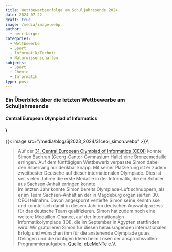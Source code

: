 ```yaml
---
title: Wettbewerbserfolge am Schuljahresende 2024
date: 2024-07-22
draft: true
image: /media/image.webp
author:
  - herr-berger
categories:
  - Wettbewerbe
  - Sport
  - Informatik/Technik
  - Naturwissenschaften
subjects:
  - Sport
  - Chemie
  - Informatik
type: post
---
```

### Ein Überblick über die letzten Wettbewerbe am Schuljahresende

#### Central European Olympiad of Informatics

#### \
{{< image src="/media/blog/Sj2023_2024/31ceoi_simon.webp" >}}\


> Auf der [31. Central European Olympiad of Informatics (CEOI)](https://ceoi2024.fi.muni.cz/) konnte Simon Bachran (Georg-Cantor-Gymnasium Halle) eine Bronzemedaille erringen. Auf dem fünftägigen Wettbewerb verpasste Simon dabei den Silberrang nur denkbar knapp. Mit seiner Platzierung ist er zudem zweitbester Deutsche auf dieser internationalen Olympiade. Dies ist seit vielen Jahren die erste Medaille in der Informatik, die ein Schüler aus Sachsen-Anhalt erringen konnte.  
> Im letzten Jahr konnte Simon bereits Olympiade-Luft schnuppern, als er im Team Sachsen-Anhalt an der in Magdeburg organisierten 30. CEOI teilnahm. Davon angespornt vertiefte Simon seine Kenntnisse und konnte sich damit in diesem Jahr im deutschen Auswahlprozess für das deutsche Team qualifizieren. Simon hat zudem noch eine weitere Medaillen-Chance, auf der Internationalen Informatikolympiade (IOI), die im September in Ägypten stattfinden wird. Wir gratulieren Simon für diesen herausragenden internationalen Erfolg und wünschen ihm für die anstehende Olympiade gutes Gelingen und die richtigen Ideen beim Lösen der anspruchsvollen Programmieraufgaben. [Quelle: eLeMeNTe e.V.](https://www.elemente.org/2024/06/bronzemedaille-auf-der-central-european-olympiad-of-informatics/)




